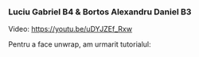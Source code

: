### Luciu Gabriel B4 & Bortos Alexandru Daniel B3

Video: https://youtu.be/uDYJZEf_Rxw

Pentru a face unwrap, am urmarit tutorialul: 
